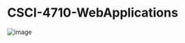 # CSCI-4710-WebApplications

![image](https://user-images.githubusercontent.com/90355869/158493032-5bd3945f-91b4-41e8-9c1a-86dd34925bdc.png)
